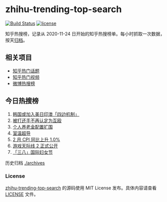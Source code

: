 # zhihu-trending-top-search

[![Build Status](https://github.com/justjavac/zhihu-trending-top-search/workflows/ci/badge.svg?branch=main)](https://github.com/justjavac/zhihu-trending-top-search/actions)
[![license](https://img.shields.io/github/license/justjavac/zhihu-trending-top-search)](https://github.com/justjavac/zhihu-trending-top-search/blob/main/LICENSE)

知乎热搜榜，记录从 2020-11-24 日开始的知乎热搜榜单。每小时抓取一次数据，按天[归档](./archives)。

## 相关项目

- [知乎热门话题](https://github.com/justjavac/zhihu-trending-hot-questions)
- [知乎热门视频](https://github.com/justjavac/zhihu-trending-hot-video)
- [微博热搜榜](https://github.com/justjavac/weibo-trending-hot-search)

## 今日热搜榜

<!-- BEGIN -->
<!-- 最后更新时间 Thu Mar 09 2023 15:07:58 GMT+0800 (China Standard Time) -->

1. [韩国或加入美日印澳「四边机制」](https://www.zhihu.com/search?q=%E9%9F%A9%E5%9B%BD%E6%88%96%E5%8A%A0%E5%85%A5%E7%BE%8E%E6%97%A5%E5%8D%B0%E6%BE%B3%E3%80%8C%E5%9B%9B%E8%BE%B9%E6%9C%BA%E5%88%B6%E3%80%8D)
1. [被打还手不再认定为互殴](https://www.zhihu.com/search?q=%E8%A2%AB%E6%89%93%E8%BF%98%E6%89%8B%E4%B8%8D%E5%86%8D%E8%AE%A4%E5%AE%9A%E4%B8%BA%E4%BA%92%E6%AE%B4)
1. [个人养老金配置扩围](https://www.zhihu.com/search?q=%E4%B8%AA%E4%BA%BA%E5%85%BB%E8%80%81%E9%87%91%E9%85%8D%E7%BD%AE%E6%89%A9%E5%9B%B4)
1. [室温超导](https://www.zhihu.com/search?q=%E5%AE%A4%E6%B8%A9%E8%B6%85%E5%AF%BC)
1. [2 月 CPI 同比上升 1.0%](https://www.zhihu.com/search?q=2%20%E6%9C%88%20CPI%20%E5%90%8C%E6%AF%94%E4%B8%8A%E5%8D%87%201.0%25)
1. [游戏天际线 2 正式公开](https://www.zhihu.com/search?q=%E6%B8%B8%E6%88%8F%E5%A4%A9%E9%99%85%E7%BA%BF%202%20%E6%AD%A3%E5%BC%8F%E5%85%AC%E5%BC%80)
1. [「三八」国际妇女节](https://www.zhihu.com/search?q=%E3%80%8C%E4%B8%89%E5%85%AB%E3%80%8D%E5%9B%BD%E9%99%85%E5%A6%87%E5%A5%B3%E8%8A%82)

<!-- END -->

历史归档 [./archives](./archives)

### License

[zhihu-trending-top-search](https://github.com/justjavac/zhihu-trending-top-search) 的源码使用 MIT License
发布。具体内容请查看 [LICENSE](./LICENSE) 文件。

